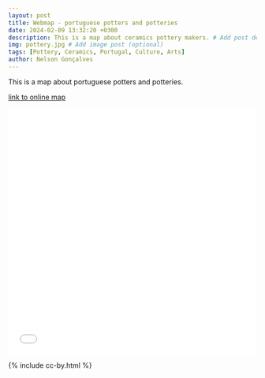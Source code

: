 ```yaml
---
layout: post
title: Webmap - portuguese potters and potteries
date: 2024-02-09 13:32:20 +0300
description: This is a map about ceramics pottery makers. # Add post description (optional)
img: pottery.jpg # Add image post (optional)
tags: [Pottery, Ceramics, Portugal, Culture, Arts]
author: Nelson Gonçalves
---
```

This is a map about portuguese potters and potteries.

[link to online map](https://umap.openstreetmap.fr/en/map/ceramica-e-olaria_1021961)


<iframe width="100%" height="500px" frameborder="0" allowfullscreen allow="geolocation" src="//umap.openstreetmap.fr/en/map/ceramica-e-olaria_1021961?scaleControl=true&miniMap=false&scrollWheelZoom=true&zoomControl=true&editMode=disabled&moreControl=true&searchControl=null&tilelayersControl=null&embedControl=null&datalayersControl=true&onLoadPanel=undefined&captionBar=false&captionMenus=true"></iframe>




{% include cc-by.html %}
